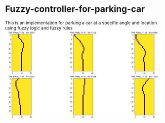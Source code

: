 # Fuzzy-controller-for-parking-car
This is an implementation for parking a car at a specific angle and location using fuzzy logic and fuzzy rules
![Alt text](https://github.com/alizindari/Fuzzy-controller-for-parking-car/blob/main/im1.PNG?raw=true "Optional Title")

